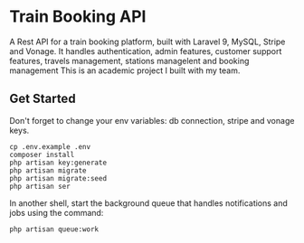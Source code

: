 # Train Booking API

A Rest API for a train booking platform, built with Laravel 9, MySQL, Stripe and Vonage. It handles authentication, admin features, customer support features, travels management, stations managelent and booking management This is an academic project I built with my team.
 
## Get Started
Don't forget to change your env variables: db connection, stripe and vonage keys.
```
cp .env.example .env
composer install
php artisan key:generate
php artisan migrate
php artisan migrate:seed
php artisan ser
```
In another shell, start the background queue that handles notifications and jobs using the command:
```
php artisan queue:work
```

